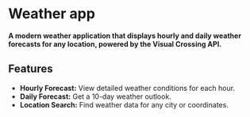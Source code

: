 # Weather app

**A modern weather application that displays hourly and daily weather forecasts for any location, powered by the Visual Crossing API.**

## Features

- **Hourly Forecast:** View detailed weather conditions for each hour.
- **Daily Forecast:** Get a 10-day weather outlook.
- **Location Search:** Find weather data for any city or coordinates.